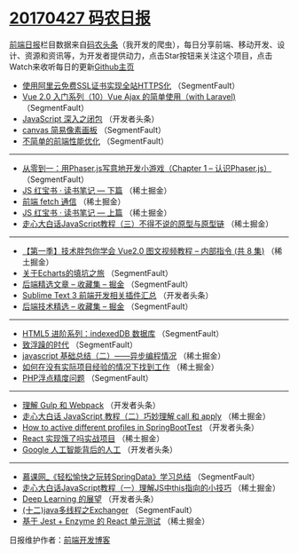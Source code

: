 # [20170427 码农日报](http://hao.caibaojian.com/date/2017/04/27)

[前端日报](http://caibaojian.com/c/news)栏目数据来自[码农头条](http://hao.caibaojian.com/)（我开发的爬虫），每日分享前端、移动开发、设计、资源和资讯等，为开发者提供动力，点击Star按钮来关注这个项目，点击Watch来收听每日的更新[Github主页](https://github.com/kujian/frontendDaily)
* [使用阿里云免费SSL证书实现全站HTTPS化](http://hao.caibaojian.com/36252.html) （SegmentFault）
* [Vue 2.0 入门系列（10）Vue Ajax 的简单使用（with Laravel)](http://hao.caibaojian.com/36254.html) （SegmentFault）
* [JavaScript 深入之闭包](http://hao.caibaojian.com/36269.html) （开发者头条）
* [canvas 简易像素画板](http://hao.caibaojian.com/36245.html) （SegmentFault）
* [不简单的前端性能优化](http://hao.caibaojian.com/36248.html) （SegmentFault）

***
* [从零到一：用Phaser.js写意地开发小游戏（Chapter 1 &#8211; 认识Phaser.js）](http://hao.caibaojian.com/36249.html) （SegmentFault）
* [JS 红宝书 · 读书笔记 &#8212; 下篇](http://hao.caibaojian.com/36222.html) （稀土掘金）
* [前端 fetch 通信](http://hao.caibaojian.com/36212.html) （稀土掘金）
* [JS 红宝书 · 读书笔记 &#8212; 上篇](http://hao.caibaojian.com/36223.html) （稀土掘金）
* [走心大白话JavaScript教程（三）不得不说的原型与原型链](http://hao.caibaojian.com/36213.html) （稀土掘金）

***
* [【第一季】技术胖包你学会 Vue2.0 图文视频教程 &#8211; 内部指令 (共 8 集)](http://hao.caibaojian.com/36224.html) （稀土掘金）
* [关于Echarts的填坑之旅](http://hao.caibaojian.com/36253.html) （SegmentFault）
* [后端精选文章 &#8211; 收藏集 &#8211; 掘金](http://hao.caibaojian.com/36255.html) （SegmentFault）
* [Sublime Text 3 前端开发相关插件汇总](http://hao.caibaojian.com/36266.html) （开发者头条）
* [后端技术精选 &#8211; 收藏集 &#8211; 掘金](http://hao.caibaojian.com/36256.html) （SegmentFault）

***
* [HTML5 进阶系列：indexedDB 数据库](http://hao.caibaojian.com/36246.html) （SegmentFault）
* [致浮躁的时代](http://hao.caibaojian.com/36247.html) （SegmentFault）
* [javascript 基础总结（二）——异步编程情况](http://hao.caibaojian.com/36220.html) （稀土掘金）
* [如何在没有实际项目经验的情况下找到工作](http://hao.caibaojian.com/36221.html) （稀土掘金）
* [PHP浮点精度问题](http://hao.caibaojian.com/36250.html) （SegmentFault）

***
* [理解 Gulp 和 Webpack](http://hao.caibaojian.com/36264.html) （开发者头条）
* [走心大白话 JavaScript 教程（二）巧妙理解 call 和 apply](http://hao.caibaojian.com/36215.html) （稀土掘金）
* [How to active different profiles in SpringBootTest](http://hao.caibaojian.com/36277.html) （开发者头条）
* [React 实现饿了吗实战项目](http://hao.caibaojian.com/36217.html) （稀土掘金）
* [Google 人工智能背后的人工](http://hao.caibaojian.com/36278.html) （开发者头条）

***
* [慕课网_《轻松愉快之玩转SpringData》学习总结](http://hao.caibaojian.com/36257.html) （SegmentFault）
* [走心大白话JavaScript教程（一）理解JS中this指向的小技巧](http://hao.caibaojian.com/36218.html) （稀土掘金）
* [Deep Learning 的展望](http://hao.caibaojian.com/36279.html) （开发者头条）
* [(十二)java多线程之Exchanger](http://hao.caibaojian.com/36258.html) （SegmentFault）
* [基于 Jest + Enzyme 的 React 单元测试](http://hao.caibaojian.com/36219.html) （稀土掘金）

日报维护作者：[前端开发博客](http://caibaojian.com/) 